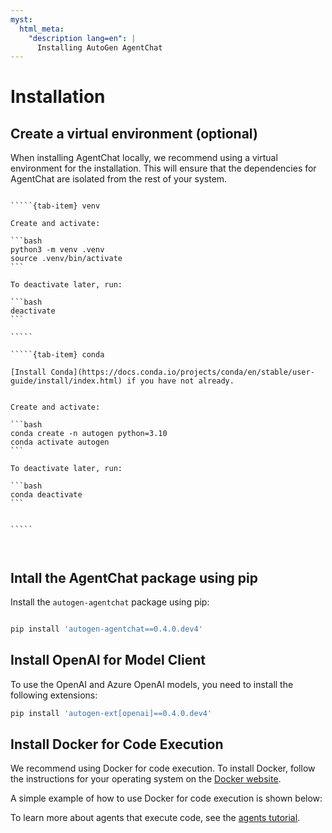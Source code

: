 ```yaml
---
myst:
  html_meta:
    "description lang=en": |
      Installing AutoGen AgentChat
---
```


# Installation

## Create a virtual environment (optional)

When installing AgentChat locally, we recommend using a virtual environment for the installation. This will ensure that the dependencies for AgentChat are isolated from the rest of your system.

``````{tab-set}

`````{tab-item} venv

Create and activate:

```bash
python3 -m venv .venv
source .venv/bin/activate
```

To deactivate later, run:

```bash
deactivate
```

`````

`````{tab-item} conda

[Install Conda](https://docs.conda.io/projects/conda/en/stable/user-guide/install/index.html) if you have not already.


Create and activate:

```bash
conda create -n autogen python=3.10
conda activate autogen
```

To deactivate later, run:

```bash
conda deactivate
```


`````



``````

## Intall the AgentChat package using pip

Install the `autogen-agentchat` package using pip:

```bash

pip install 'autogen-agentchat==0.4.0.dev4'
```

## Install OpenAI for Model Client

To use the OpenAI and Azure OpenAI models, you need to install the following
extensions:

```bash
pip install 'autogen-ext[openai]==0.4.0.dev4'
```

## Install Docker for Code Execution

We recommend using Docker for code execution.
To install Docker, follow the instructions for your operating system on the [Docker website](https://docs.docker.com/get-docker/).

A simple example of how to use Docker for code execution is shown below:

<!-- ```{include} stocksnippet.md

``` -->

To learn more about agents that execute code, see the [agents tutorial](./tutorial/agents.ipynb).
